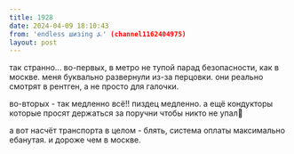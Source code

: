 ```yaml
---
title: 1928
date: 2024-04-09 18:10:43
from: 'endless шизing ⍼' (channel1162404975)
layout: post
---
```


так странно... во-первых, в метро не тупой парад безопасности, как в москве. меня буквально развернули из-за перцовки. они реально смотрят в рентген, а не просто для галочки.

во-вторых - так медленно всё!! пиздец медленно. а ещё кондукторы которые просят держаться за поручни чтобы никто не упал🥲

а вот насчёт транспорта в целом - блять, система оплаты максимально ебанутая. и дороже чем в москве.
